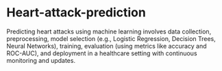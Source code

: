 # Heart-attack-prediction
Predicting heart attacks using machine learning involves data collection, preprocessing, model selection (e.g., Logistic Regression, Decision Trees, Neural Networks), training, evaluation (using metrics like accuracy and ROC-AUC), and deployment in a healthcare setting with continuous monitoring and updates.
